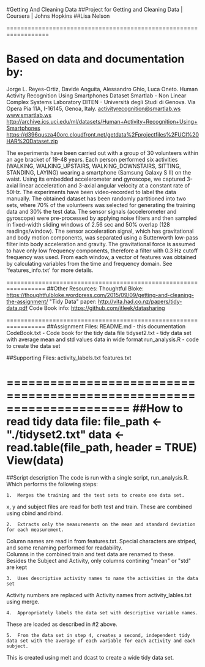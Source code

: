 #Getting And Cleaning Data
##Project for Getting and Cleaning Data | Coursera | Johns Hopkins
##Lisa Nelson 

==================================================================
# Based on data and documentation by: 
  Jorge L. Reyes-Ortiz, Davide Anguita, Alessandro Ghio, Luca Oneto.
  Human Activity Recognition Using Smartphones Dataset
  Smartlab - Non Linear Complex Systems Laboratory
  DITEN - Università degli Studi di Genova.
  Via Opera Pia 11A, I-16145, Genoa, Italy.
  activityrecognition@smartlab.ws
  www.smartlab.ws
  http://archive.ics.uci.edu/ml/datasets/Human+Activity+Recognition+Using+Smartphones
  https://d396qusza40orc.cloudfront.net/getdata%2Fprojectfiles%2FUCI%20HAR%20Dataset.zip
 
   The experiments have been carried out with a group of 30 volunteers within an age bracket of 19-48 years. Each person performed six activities (WALKING, WALKING_UPSTAIRS, WALKING_DOWNSTAIRS, SITTING, STANDING, LAYING) wearing a smartphone (Samsung Galaxy S II) on the waist. Using its embedded accelerometer and gyroscope, we captured 3-axial linear acceleration and 3-axial angular velocity at a constant rate of 50Hz. The experiments have been video-recorded to label the data manually. The obtained dataset has been randomly partitioned into two sets, where 70% of the volunteers was selected for generating the training data and 30% the test data. 
   The sensor signals (accelerometer and gyroscope) were pre-processed by applying noise filters and then sampled in fixed-width sliding windows of 2.56 sec and 50% overlap (128 readings/window). The sensor acceleration signal, which has gravitational and body motion components, was separated using a Butterworth low-pass filter into body acceleration and gravity. The gravitational force is assumed to have only low frequency components, therefore a filter with 0.3 Hz cutoff frequency was used. From each window, a vector of features was obtained by calculating variables from the time and frequency domain. See 'features_info.txt' for more details. 

=================================================================
##Other Resources:
  Thoughtful Bloke: 	https://thoughtfulbloke.wordpress.com/2015/09/09/getting-and-cleaning-the-assignment/
  "Tidy Data" paper: 	http://vita.had.co.nz/papers/tidy-data.pdf
  Code Book info: 		https://github.com/jtleek/datasharing
   
=================================================================
##Assignment Files:
	README.md      - this documentation
	CodeBook.txt   - Code book for the tidy data file
	tidyset2.txt   - tidy data set with average mean and std values data in wide format
	run_analysis.R - code to create the data set  

##Supporting Files:
  activity_labels.txt
  features.txt  
  
=====================================================================
##How to read tidy data file: 
  file_path <- "./tidyset2.txt"
  data <- read.table(file_path, header = TRUE) 
  View(data)
======================================================================
##Script description 
The code is run with a single script, run_analysis.R.  Which performs the following steps:

    1.  Merges the training and the test sets to create one data set.
x, y and subject files are read for both test and train.  These are combined using cbind and rbind.
	
    2.  Extracts only the measurements on the mean and standard deviation for each measurement.
Column names are read in from features.txt.  Special characters are striped, and some renaming performed for readability.  
Columns in the combined train and test data are renamed to these.  
Besides the Subject and Activity, only columns contining "mean" or "std" are kept
	
    3.  Uses descriptive activity names to name the activities in the data set
Activity numbers are replaced with Activity names from activity_lables.txt using merge.  

    4.  Appropriately labels the data set with descriptive variable names.
These are loaded as described in #2 above.  	
	
    5.  From the data set in step 4, creates a second, independent tidy data set with the average of each variable for each activity and each subject.
This is created using melt and dcast to create a wide tidy data set.  